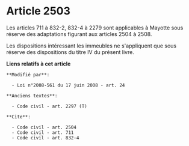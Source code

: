 # Article 2503

Les articles 711 à 832-2, 832-4 à 2279 sont applicables à Mayotte sous réserve des adaptations figurant aux articles 2504 à
2508. 

Les dispositions intéressant les immeubles ne s'appliquent que sous réserve des dispositions du titre IV du présent livre.

**Liens relatifs à cet article**

	**Modifié par**:

	  - Loi n°2008-561 du 17 juin 2008 - art. 24

	**Anciens textes**:

	  - Code civil - art. 2297 (T)

	**Cite**:

	  - Code civil - art. 2504
	  - Code civil - art. 711
	  - Code civil - art. 832-4
